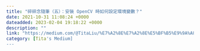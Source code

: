 ```yaml
---
title: "碎碎念隨筆（五）：安裝 OpenCV 時如何設定環境變數？"
date: 2021-10-31 11:08:24 +0000
dateadded: 2023-02-04 19:18:22 +0000
description: ""
link: "https://medium.com/@TitaLiu/%E7%A2%8E%E7%A2%8E%E5%BF%B5%E9%9A%A8%E7%AD%86-%E4%BA%94-%E5%AE%89%E8%A3%9D-opencv-%E6%99%82%E5%A6%82%E4%BD%95%E8%A8%AD%E5%AE%9A%E7%92%B0%E5%A2%83%E8%AE%8A%E6%95%B8-bfcfb2f92f42?source=rss-1f0703e3e84b------2"
category: [Tita's Medium]
---
```

